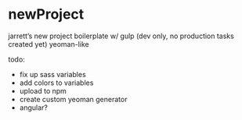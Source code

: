 # newProject

jarrett’s new project boilerplate w/ gulp
(dev only, no production tasks created yet)
yeoman-like

todo:
- fix up sass variables
- add colors to variables
- upload to npm
- create custom yeoman generator
- angular?